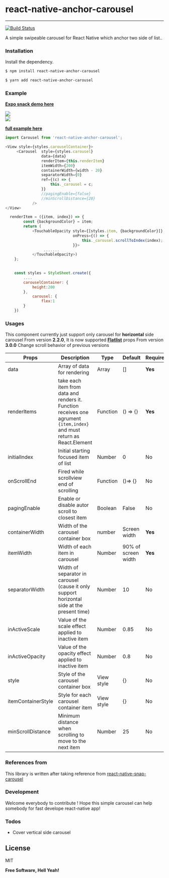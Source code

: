# react-native-anchor-carousel
----
[![Build Status](https://travis-ci.org/joemccann/dillinger.svg?branch=master)](https://travis-ci.org/joemccann/dillinger)

A simple swipeable carousel for React Native which anchor two side of list.. 
  

### Installation 
Install the dependency.
```sh
$ npm install react-native-anchor-carousel 
```
```sh
$ yarn add react-native-anchor-carousel 
```
### Example

__**[Expo snack demo here](https://snack.expo.io/@lehoangnamuit/react-native-anchor-carousel)**__

![](https://i.imgur.com/ncvtqsd.gif)   
![](https://i.imgur.com/wd1lxyt.gif) 
 
__**[full example here](https://github.com/lehoangnam97/react-native-anchor-carousel)**__

```javascript
import Carousel from 'react-native-anchor-carousel';
```

```javascript
<View style={styles.carouselContainer}>
     <Carousel  style={styles.carousel}
                data={data}
                renderItem={this.renderItem}
                itemWidth={200}
                containerWidth={width - 20} 
                separatorWidth={0}
                ref={(c) => {
                    this._carousel = c;
                }}
	            //pagingEnable={false}
	            //minScrollDistance={20}
            />
</View>
```
```javascript
  renderItem = ({item, index}) => {
        const {backgroundColor} = item;
        return (
            <TouchableOpacity style={[styles.item, {backgroundColor}]}
                              onPress={() => {
                                  this._carousel.scrollToIndex(index);
                              }}>
                 .......
            </TouchableOpacity>)
    };
 
```
```javascript
	const styles = StyleSheet.create({ 
		....
		carouselContainer: {
		    height:200  
		},
	    	carousel: {
	            flex:1
		} 
	})
 ```

### Usages
 This component currently just support only carousel for **horizontal** side carousel
 From version **2.2.0**, It is now supported __**[Flatlist](https://facebook.github.io/react-native/docs/flatlist)**__ props
 From version **3.0.0** Change scroll behavior of previous versions
 
| Props | Description | Type | Default | Required | 
| ------ | ------ | ------| -----| ----| 
| data | Array of data for rendering | Array |  [] | **Yes**|
|renderItems | take each item from data and renders it. Function receives one agrument `{item,index}` and must return as         React.Element | Function | () => {}  | **Yes** |
| initialIndex | Initial starting focused item of list | Number| 0 | No |  
| onScrollEnd |  Fired while scrollview end of scrolling | Function | ()=> {} | No |
| pagingEnable | Enable or disable autor scroll to closest item | Boolean | False | No | 
| containerWidth | Width of the carousel container box  | number | Screen width | **Yes** | 
| itemWidth | Width of each item in carousel | Number | 90% of screen width | **Yes** | 
| separatorWidth| Width of separator in carousel (cause it only support horizontal side at the present time)| Number | 10 | No
| inActiveScale | Value of the scale effect applied to inactive item | Number | 0.85 | No | 
| inActiveOpacity | Value of the opacity effect applied to inactive item | Number | 0.8 | No | 
| style | Style of the carousel container box | View style | {} | No |
| itemContainerStyle | Style for each carousel container item | View style | {} | No |
| minScrollDistance | Minimum distance when scrolling to move to the next item | Number | 25 | No |
 
### References from
This library is written after taking reference from [react-native-snap-carousel](https://github.com/archriss/react-native-snap-carousel)
  
### Development 
Welcome everybody to contribute !
Hope this simple carousel can help somebody for fast develope react-native app!
  
### Todos 
 - Cover vertical side carousel

License
---- 
MIT 


**Free Software, Hell Yeah!**
 
